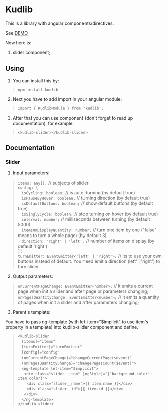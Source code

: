 # Kudlib

This is a library with angular components/directives.

See [DEMO](https://kulagind.github.io/kudlib/)

Now here is:
1) slider component;

## Using

1) You can install this by:
> `npm install kudlib`

2) Next you have to add import in your angular module:
> `import { KudlibModule } from 'kudlib';`

3) After that you can use component (don't forget to read up documentation), for example:
> `<kudlib-slider></kudlib-slider>`

## Documentation

### Slider

1) Input parameters:

> `items: any[];` // subjects of slider<br />
> `config: {`<br />
> &nbsp;&nbsp;  `isCycling: boolean;` // is auto-turning (by default true)<br />
> &nbsp;&nbsp;  `isPauseByHover: boolean;` // turning direction (by default true)<br />
> &nbsp;&nbsp;  `isDefaultButtons: boolean;` // show default buttons (by default true)<br />
> &nbsp;&nbsp;  `isSinglyCycle: boolean;` // stop turning on hover (by default true)<br />
> &nbsp;&nbsp;  `interval: number;` // milliseconds between turning (by default 5000)<br />
> &nbsp;&nbsp;  `itemsOnDisplayQuantity: number;` // turn one item by one ("false" means to turn a whole page) (by default 3)<br />
> &nbsp;&nbsp;  `direction: 'right' | 'left';` // number of items on display (by default 'right')<br />
> `};`<br />
> `turnEmitter: EventEmitter<'left' | 'right'>;` // its to use your own buttons instead of default. You need emit a direction (left' | 'right') to turn slider.

2) Output parameters:

> `onCurrentPageChange: EventEmitter<number>;` // it emits a current page when init a slider and after page or parameters changing;<br />
> `onPagesQuantityChange: EventEmitter<number>;` // it emits a quantity of pages when init a slider and after parameters changing;

3) Parent's template:

You have to pass ng-template (with let-item="$implicit" to use item's property in a template) into kudlib-slider component and define.

> `<kudlib-slider `<br />
> &nbsp;&nbsp;  `[items]="items"`<br />
> &nbsp;&nbsp;  `[turnEmitter]="turnEmitter"`<br />
> &nbsp;&nbsp;  `[config]="config"`<br />
> &nbsp;&nbsp;  `(onCurrentPageChange)="changeCurrentPage($event)"`<br />
> &nbsp;&nbsp;  `(onPagesQuantityChange)="changePagesCount($event)">`<br />
> &nbsp;&nbsp;  `<ng-template let-item="$implicit">`<br />
> &nbsp;&nbsp;&nbsp;&nbsp;      `<div class="slider__item" [ngStyle]="{'background-color': item.color}">`<br />
> &nbsp;&nbsp;&nbsp;&nbsp;&nbsp;&nbsp;          `<div class="slider__name">{{ item.name }}</div>`<br />
> &nbsp;&nbsp;&nbsp;&nbsp;&nbsp;&nbsp;          `<div class="slider__id">{{ item.id }}</div>`<br />
> &nbsp;&nbsp;&nbsp;&nbsp;      `</div>`<br />
> &nbsp;&nbsp;  `</ng-template>`<br />
> `</kudlib-slider>`